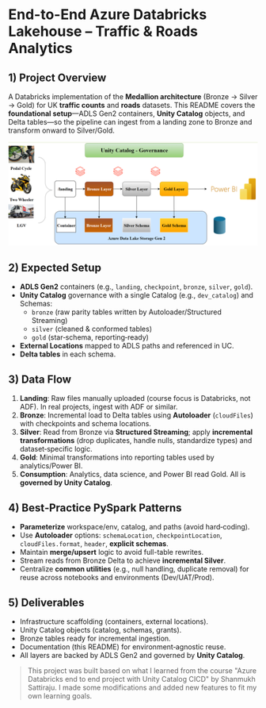 # End-to-End Azure Databricks Lakehouse – Traffic & Roads Analytics

## 1) Project Overview
A Databricks implementation of the **Medallion architecture** (Bronze → Silver → Gold) for UK **traffic counts** and **roads** datasets. This README covers the **foundational setup**—ADLS Gen2 containers, **Unity Catalog** objects, and Delta tables—so the pipeline can ingest from a landing zone to Bronze and transform onward to Silver/Gold.

![](https://github.com/khanhmdinh/khanhmdinh.github.io/blob/fa5291dbc0d0b5317adc7a09dd55172104d01cd5/images/Azure_Databricks_project-architecture.drawio.png)

## 2) Expected Setup
- **ADLS Gen2** containers (e.g., `landing`, `checkpoint`, `bronze`, `silver`, `gold`).
- **Unity Catalog** governance with a single Catalog (e.g., `dev_catalog`) and Schemas:
  - `bronze` (raw parity tables written by Autoloader/Structured Streaming)
  - `silver` (cleaned & conformed tables)
  - `gold` (star‑schema, reporting‑ready)
- **External Locations** mapped to ADLS paths and referenced in UC.
- **Delta tables** in each schema.

## 3) Data Flow
1. **Landing**: Raw files manually uploaded (course focus is Databricks, not ADF). In real projects, ingest with ADF or similar.
2. **Bronze**: Incremental load to Delta tables using **Autoloader** (`cloudFiles`) with checkpoints and schema locations.
3. **Silver**: Read from Bronze via **Structured Streaming**; apply **incremental transformations** (drop duplicates, handle nulls, standardize types) and dataset‑specific logic.
4. **Gold**: Minimal transformations into reporting tables used by analytics/Power BI.
5. **Consumption**: Analytics, data science, and Power BI read Gold. All is **governed by Unity Catalog**.

## 4) Best‑Practice PySpark Patterns
- **Parameterize** workspace/env, catalog, and paths (avoid hard‑coding).
- Use **Autoloader** options: `schemaLocation`, `checkpointLocation`, `cloudFiles.format`, `header`, **explicit schemas**.
- Maintain **merge/upsert** logic to avoid full-table rewrites.
- Stream reads from Bronze Delta to achieve **incremental Silver**.
- Centralize **common utilities** (e.g., null handling, duplicate removal) for reuse across notebooks and environments (Dev/UAT/Prod).

## 5) Deliverables
- Infrastructure scaffolding (containers, external locations).
- Unity Catalog objects (catalog, schemas, grants).
- Bronze tables ready for incremental ingestion.
- Documentation (this README) for environment‑agnostic reuse.
- All layers are backed by ADLS Gen2 and governed by **Unity Catalog**.

>This project was built based on what I learned from the course "Azure Databricks end to end project with Unity Catalog CICD" by Shanmukh Sattiraju. I made some modifications and added new features to fit my own learning goals.
